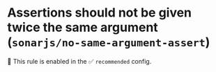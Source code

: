 # Assertions should not be given twice the same argument (`sonarjs/no-same-argument-assert`)

💼 This rule is enabled in the ✅ `recommended` config.

<!-- end auto-generated rule header -->
